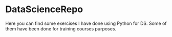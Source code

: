# DataScienceRepo
Here you can find some exercises I have done using Python for DS. Some of them have been done for training courses purposes.
